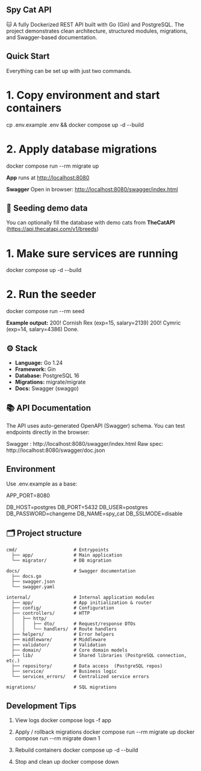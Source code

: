 ## Spy Cat API
🐱
A fully Dockerized REST API built with Go (Gin) and PostgreSQL.
The project demonstrates clean architecture, structured modules, migrations, and Swagger-based documentation.

## Quick Start
Everything can be set up with just two commands.

# 1. Copy environment and start containers
cp .env.example .env && docker compose up -d --build

# 2. Apply database migrations
docker compose run --rm migrate up

**App** runs at [http://localhost:8080](http://localhost:8080)

**Swagger**
Open in browser:
[http://localhost:8080/swagger/index.html](http://localhost:8080/swagger/index.html)

## 🐾 Seeding demo data

You can optionally fill the database with demo cats from
**TheCatAPI** (https://api.thecatapi.com/v1/breeds)

# 1. Make sure services are running
docker compose up -d --build
# 2. Run the seeder
docker compose run --rm seed

**Example output:**
200! Cornish Rex (exp=15, salary=2139)
200! Cymric (exp=14, salary=4386)
Done.


## ⚙️ Stack
* **Language:** Go 1.24
* **Framework:** Gin
* **Database:** PostgreSQL 16
* **Migrations:** migrate/migrate
* **Docs:** Swagger (swaggo)

## 📚 API Documentation
The API uses auto-generated OpenAPI (Swagger) schema.
You can test endpoints directly in the browser:

Swagger : http://localhost:8080/swagger/index.html
Raw spec: http://localhost:8080/swagger/doc.json


## Environment
Use .env.example as a base:

APP_PORT=8080

DB_HOST=postgres
DB_PORT=5432
DB_USER=postgres
DB_PASSWORD=changeme
DB_NAME=spy_cat
DB_SSLMODE=disable

## 🗂 Project structure

``` text
cmd/                     # Entrypoints
  ├── app/               # Main application
  └── migrator/          # DB migration

docs/                    # Swagger documentation
  ├── docs.go
  ├── swagger.json
  └── swagger.yaml

internal/                # Internal application modules
  ├── app/               # App initialization & router
  ├── config/            # Configuration
  ├── controllers/       # HTTP
  │   ├── http/
  │   │   ├── dto/       # Request/response DTOs
  │   │   └── handlers/  # Route handlers
  ├── helpers/           # Error helpers
  ├── middleware/        # Middleware
  ├── validator/         # Validation
  ├── domain/            # Core domain models
  ├── lib/               # Shared libraries (PostgreSQL connection, etc.)
  ├── repository/        # Data access  (PostgreSQL repos)
  ├── service/           # Business logic
  └── services_errors/   # Centralized service errors

migrations/              # SQL migrations
```

## Development Tips

1) View logs
docker compose logs -f app

2) Apply / rollback migrations
docker compose run --rm migrate up
docker compose run --rm migrate down 1

3) Rebuild containers
docker compose up -d --build

4) Stop and clean up
docker compose down